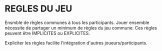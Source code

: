 # REGLES DU JEU

Ensmble de règles communes à tous les participants. Jouer ensemble nécessite de partager un minimum de règles du jeu commune. Ces règles peuvent être IMPLICITES ou EXPLICITES.

Expliciter les règles facilite l'intégration d'autres joueurs/participants.
